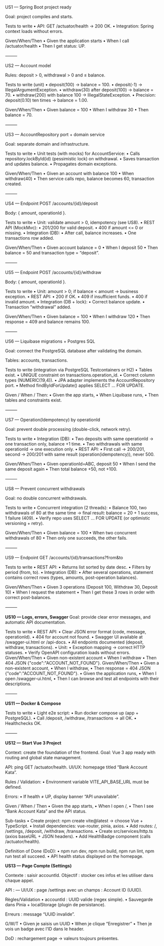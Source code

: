 
US1 — Spring Boot project ready

Goal: project compiles and starts.

Tests to write
	•	API: GET /actuator/health → 200 OK.
	•	Integration: Spring context loads without errors.

Given/When/Then
	•	Given the application starts
	•	When I call /actuator/health
	•	Then I get status: UP.

⸻

US2 — Account model

Rules: deposit > 0, withdrawal > 0 and ≤ balance.

Tests to write (unit)
	•	deposit(100) → balance = 100.
	•	deposit(-1) → IllegalArgumentException.
	•	withdraw(30) after deposit(100) → balance = 70.
	•	withdraw(200) with balance 100 → IllegalStateException.
	•	Precision: deposit(0.10) ten times → balance = 1.00.

Given/When/Then
	•	Given balance = 100
	•	When I withdraw 30
	•	Then balance = 70.

⸻


US3 — AccountRepository port + domain service

Goal: separate domain and infrastructure.

Tests to write
	•	Unit tests (with mocks) for AccountService:
	•	Calls repository.lockById(id) (pessimistic lock) on withdrawal.
	•	Saves transaction and updates balance.
	•	Propagates domain exceptions.

Given/When/Then
	•	Given an account with balance 100
	•	When withdraw(40)
	•	Then service calls repo, balance becomes 60, transaction created.

⸻

US4 — Endpoint POST /accounts/{id}/deposit

Body: { amount, operationId }.

Tests to write
	•	Unit: validate amount > 0, idempotency (see US8).
	•	REST API (MockMvc):
	•	201/200 for valid deposit.
	•	400 if amount <= 0 or missing.
	•	Integration (DB):
	•	After call, balance increases.
	•	One transactions row added.

Given/When/Then
	•	Given account balance = 0
	•	When I deposit 50
	•	Then balance = 50 and transaction type = “deposit”.

⸻

US5 — Endpoint POST /accounts/{id}/withdraw

Body: { amount, operationId }.

Tests to write
	•	Unit: amount > 0; if balance < amount → business exception.
	•	REST API:
	•	200 if OK.
	•	409 if insufficient funds.
	•	400 if invalid amount.
	•	Integration (DB + lock):
	•	Correct balance update.
	•	Transaction “withdrawal” added.

Given/When/Then
	•	Given balance = 100
	•	When I withdraw 120
	•	Then response = 409 and balance remains 100.

⸻

US6 — Liquibase migrations + Postgres SQL

Goal: connect the PostgreSQL database after validating the domain.

Tables: accounts, transactions.

Tests to write (integration via PostgreSQL Testcontainers or H2)
	•	Tables exist.
	•	UNIQUE constraint on transactions.operation_id.
	•	Correct column types (NUMERIC(19,4)).
	•	JPA adapter implements the AccountRepository port.
	•	Method findByIdForUpdate() applies SELECT … FOR UPDATE.

Given / When / Then:
	•	Given the app starts,
	•	When Liquibase runs,
	•	Then tables and constraints exist.

⸻

US7 — Operation(Idempotency) by operationId

Goal: prevent double processing (double-click, network retry).

Tests to write
	•	Integration (DB):
	•	Two deposits with same operationId → one transaction only, balance +1 time.
	•	Two withdrawals with same operationId → one execution only.
	•	REST API:
	•	First call → 200/201, second → 200/201 with same result (operation(idempotency)), never 500.

Given/When/Then
	•	Given operationId=ABC, deposit 50
	•	When I send the same deposit again
	•	Then total balance +50, not +100.

⸻

US8 — Prevent concurrent withdrawals

Goal: no double concurrent withdrawals.

Tests to write
	•	Concurrent integration (2 threads):
	•	Balance 100, two withdrawals of 80 at the same time → final result: balance = 20 + 1 success, 1 failure (409).
	•	Verify repo uses SELECT … FOR UPDATE (or optimistic versioning + retry).

Given/When/Then
	•	Given balance = 100
	•	When two concurrent withdrawals of 80
	•	Then only one succeeds, the other fails.

⸻

US9 — Endpoint GET /accounts/{id}/transactions?from&to

Tests to write
	•	REST API:
	•	Returns list sorted by date desc.
	•	Filters by period (from, to).
	•	Integration (DB):
	•	After several operations, statement contains correct rows (types, amounts, post-operation balances).

Given/When/Then
	•	Given 3 operations (Deposit 100, Withdraw 30, Deposit 10)
	•	When I request the statement
	•	Then I get these 3 rows in order with correct post-balances.

⸻

**US10 — Logs, errors, Swagger**
Goal: provide clear error messages, and automatic API documentation.

Tests to write
	•	REST API:
		•	Clear JSON error format (code, message, operationId).
		•	404 for account not found.
		•	Swagger UI available at /swagger-ui.html or /api-docs.
		•	All endpoints documented (deposit, withdraw, transactions).
	•	Unit:
		•	Exception mapping → correct HTTP statuses.
		•	Verify OpenAPI configuration loads without errors.
Given/When/Then
	•	Given non-existent account
	•	When I withdraw
	•	Then 404 JSON {"code":"ACCOUNT_NOT_FOUND"}.
	Given/When/Then
	•	Given a non-existent account,
	•	When I withdraw,
	•	Then response = 404 JSON {"code":"ACCOUNT_NOT_FOUND"}.
	•	Given the application runs,
	•	When I open /swagger-ui.html,
	•	Then I can browse and test all endpoints with their descriptions.

⸻

**US11 — Docker & Compose**

Tests to write
	•	Light e2e script:
	•	Run docker compose up (app + PostgreSQL).
	•	Call /deposit, /withdraw, /transactions → all OK.
	•	Healthchecks OK.

⸻

**US12  —  Start Vue 3 Project**

Context: create the foundation of the frontend.
Goal: Vue 3 app ready with routing and global state management.

API: ping GET /actuator/health.
UI/UX: homepage titled “Bank Account Kata”.

Rules / Validation:
	•	Environment variable VITE_API_BASE_URL must be defined.

Errors:
	•	If health ≠ UP, display banner “API unavailable”.

Given / When / Then
	•	Given the app starts,
	•	When I open /,
	•	Then I see “Bank Account Kata” and the API status.

Sub-tasks
	•	Create project: npm create vite@latest → choose Vue + TypeScript.
	•	Install dependencies: vue-router, pinia, axios.
	•	Add routes: /, /settings, /deposit, /withdraw, /transactions.
	•	Create src/services/http.ts (axios baseURL + JSON headers).
	•	Add HealthBadge component (calls /actuator/health).

Definition of Done (DoD):
	•	npm run dev, npm run build, npm run lint, npm run test all succeed.
	•	API health status displayed on the homepage.

**US13 — Page Compte (Settings)**

Contexte : saisir accountId.
Objectif : stocker ces infos et les utiliser dans chaque appel.

API : —
UI/UX : page /settings avec un champs : Account ID (UUID).

Règles/Validation
	•	accountId : UUID valide (regex simple).
	•	Sauvegarde dans Pinia + localStorage (plugin de persistance).

Erreurs : message “UUID invalide”.

G/W/T
	•	Given je saisis un UUID
	•	When je clique “Enregistrer”
	•	Then je vois un badge avec l’ID dans le header.

DoD : rechargement page → valeurs toujours présentes.